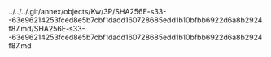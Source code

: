 ../../../.git/annex/objects/Kw/3P/SHA256E-s33--63e96214253fced8e5b7cbf1dadd160728685edd1b10bfbb6922d6a8b2924f87.md/SHA256E-s33--63e96214253fced8e5b7cbf1dadd160728685edd1b10bfbb6922d6a8b2924f87.md